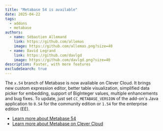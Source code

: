 ```yaml
---
title: "Metabase 54 is available"
date: 2025-04-22
tags:
  - addons
  - metabase
authors:
  - name: Sébastien Allemand
    link: https://github.com/allemas
    image: https://github.com/allemas.png?size=40
  - name: David Legrand
    link: https://github.com/davlgd
    image: https://github.com/davlgd.png?size=40
description: Faster, with more features
excludeSearch: true
---
```


The `x.54` branch of Metabase is now available on Clever Cloud. It brings new custom expression editor, better table visualization, simplified data picker for embedding, support of BigInteger values, multiple enhancements and bug fixes. To update, just set `CC_METABASE_VERSION` of the add-on's Java application to `0.54` for the community edition or `1.54` for the enterprise edition (EE).

- [Learn more about Metabase 54](https://github.com/metabase/metabase/releases?q=54&expanded=true)
- [Learn more about Metabase on Clever Cloud](/developers/doc/addons/metabase/)
